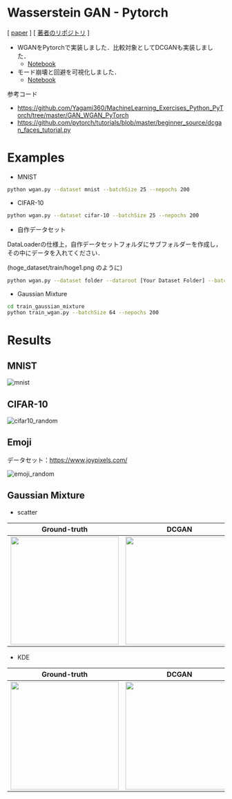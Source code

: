 
# Wasserstein GAN - Pytorch
[ [paper](https://arxiv.org/abs/1701.07875) ] [ [著者のリポジトリ](https://github.com/martinarjovsky/WassersteinGAN) ]

- WGANをPytorchで実装しました．比較対象としてDCGANも実装しました．
    - [Notebook](https://github.com/tiruota/WGAN-PyTorch/blob/master/wgan.ipynb)
- モード崩壊と回避を可視化しました．
    - [Notebook](https://github.com/tiruota/WGAN-PyTorch/blob/master/train_gaussian_mixture/wgan_gaussian_mixture.ipynb)


参考コード
- https://github.com/Yagami360/MachineLearning_Exercises_Python_PyTorch/tree/master/GAN_WGAN_PyTorch
- https://github.com/pytorch/tutorials/blob/master/beginner_source/dcgan_faces_tutorial.py


# Examples

- MNIST
```bash
python wgan.py --dataset mnist --batchSize 25 --nepochs 200
```

- CIFAR-10
```bash
python wgan.py --dataset cifar-10 --batchSize 25 --nepochs 200
```

- 自作データセット

DataLoaderの仕様上，自作データセットフォルダにサブフォルダーを作成し，その中にデータを入れてください．

(hoge_dataset/train/hoge1.png のように)

```bash
python wgan.py --dataset folder --dataroot [Your Dataset Folder] --batchSize 64 --nepochs 200
```

- Gaussian Mixture

```bash
cd train_gaussian_mixture
python train_wgan.py --batchSize 64 --nepochs 200
```

# Results

## MNIST

![mnist](https://imgur.com/SRFHA2y.gif)

## CIFAR-10

![cifar10_random](https://imgur.com/eGhCYHd.gif)

## Emoji

データセット：https://www.joypixels.com/

![emoji_random](https://imgur.com/yKLUyGd.gif)

## Gaussian Mixture

- scatter

|Ground-truth|DCGAN|WGAN|
|:---:|:---:|:---:|
|<img src="https://imgur.com/eZ65BmP.png" width="250">|<img src="https://imgur.com/kF5XSug.gif" width="250">|<img src="https://imgur.com/NKNetmt.gif" width="250">|

- KDE

|Ground-truth|DCGAN|WGAN|
|:---:|:---:|:---:|
|<img src="https://imgur.com/8Ld9KJY.png" width="250">|<img src="https://imgur.com/mFeEDEy.gif" width="250">|<img src="https://imgur.com/7mzkZ1l.gif" width="250">|
